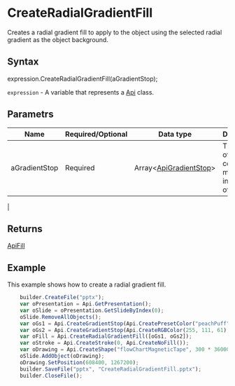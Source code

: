 # CreateRadialGradientFill

Creates a radial gradient fill to apply to the object using the selected radial gradient as the object background.

## Syntax

expression.CreateRadialGradientFill(aGradientStop);

`expression` - A variable that represents a [Api](../Api.md) class.

## Parametrs

| **Name** | **Required/Optional** | **Data type** | **Description** |
| ------------- | ------------- | ------------- | ------------- |
| aGradientStop | Required | Array<[ApiGradientStop](../../ApiGradientStop/ApiGradientStop.md)> | The array of gradient color stops measured in 1000th of percent.

 |

## Returns

[ApiFill](../../ApiFill/ApiFill.md)

## Example

This example shows how to create a radial gradient fill.

```javascript
	builder.CreateFile("pptx");
	var oPresentation = Api.GetPresentation();
	var oSlide = oPresentation.GetSlideByIndex(0);
	oSlide.RemoveAllObjects();
	var oGs1 = Api.CreateGradientStop(Api.CreatePresetColor("peachPuff"), 0);
	var oGs2 = Api.CreateGradientStop(Api.CreateRGBColor(255, 111, 61), 100000);
	var oFill = Api.CreateRadialGradientFill([oGs1, oGs2]);
	var oStroke = Api.CreateStroke(0, Api.CreateNoFill());
	var oDrawing = Api.CreateShape("flowChartMagneticTape", 300 * 36000, 130 * 36000, oFill, oStroke);
	oSlide.AddObject(oDrawing);
	oDrawing.SetPosition(608400, 1267200);
	builder.SaveFile("pptx", "CreateRadialGradientFill.pptx");
	builder.CloseFile();
```